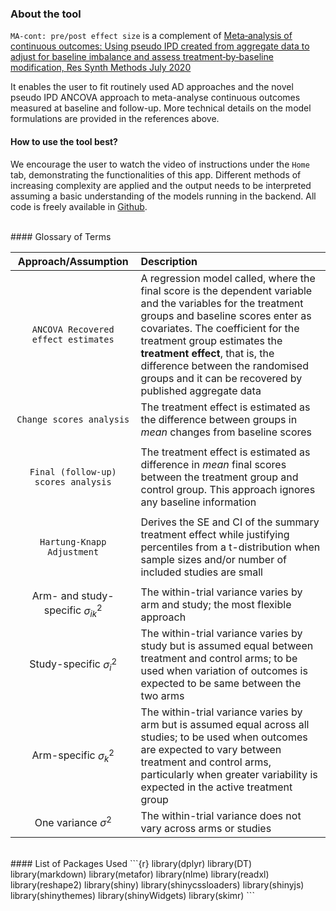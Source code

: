 
### About the tool

`MA-cont: pre/post effect size` is a complement of [Meta‐analysis of continuous outcomes: Using pseudo IPD created from aggregate data to adjust for baseline imbalance and assess treatment‐by‐baseline modification, Res Synth Methods July 2020](https://doi.org/10.1002/jrsm.1434)

It enables the user to fit routinely used AD approaches and the novel pseudo IPD ANCOVA approach to meta-analyse continuous outcomes measured at baseline and follow-up.
More technical details on the model formulations are provided in the references above. 
<br>

#### How to use the tool best?

We encourage the user to watch the video of instructions under the `Home` tab, demonstrating the functionalities of this app. 
Different methods of increasing complexity are applied and the output needs to be interpreted assuming a basic understanding of the models running in the backend. All code is freely available in [Github](https://github.com/Katerina-Pap/MA-cont-shiny-app).

<br>
#### Glossary of Terms

| Approach/Assumption  | Description |
| :--------------------------: | :----------- |
| `ANCOVA Recovered effect estimates` | A regression model called, where the final score is the dependent variable and the variables for the treatment groups and baseline scores enter as covariates. The coefficient for the treatment group estimates the **treatment effect**, that is, the difference between the randomised groups and it can be recovered by published aggregate data           |
|`Change scores analysis`|The treatment effect is estimated as the difference between groups in *mean* changes from baseline scores |
| | |
| `Final (follow-up) scores analysis`| The treatment effect is estimated as difference in *mean* final scores between the treatment group and control group. This approach ignores any baseline information|
| | |
| `Hartung-Knapp Adjustment` | Derives the SE and CI of the summary treatment effect while justifying percentiles from a t-distribution when sample sizes and/or number of included studies are small |
| | |
|Arm- and study-specific $\sigma^2_{ik}$| The within-trial variance varies by arm and study; the most flexible approach  |
|Study-specific $\sigma^2_{i}$| The within-trial variance varies by study but is assumed equal between treatment and control arms; to be used when variation of outcomes is expected to be same between the two arms|
|Arm-specific $\sigma^{2}_{k}$|The within-trial variance varies by arm but is assumed equal across all studies; to be used when outcomes are expected to vary between treatment and control arms, particularly when greater variability is expected in the active treatment group|
|One variance $\sigma^2$|The within-trial variance does not vary across arms or studies|
<br>
#### List of Packages Used
```{r}
library(dplyr)
library(DT)
library(markdown)
library(metafor)
library(nlme)
library(readxl)
library(reshape2)
library(shiny)
library(shinycssloaders)
library(shinyjs)
library(shinythemes)
library(shinyWidgets)
library(skimr)
```

 










